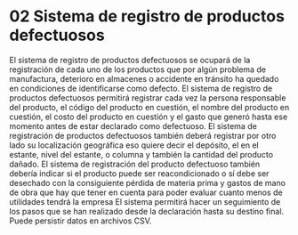 # 02 Sistema de registro de productos defectuosos #

El sistema de registro de productos defectuosos se ocupará de la registración de cada uno de los productos que por algún problema de manufactura, deterioro en almacenes o accidente en tránsito ha quedado en condiciones de identificarse como defecto.
El sistema de registro de productos defectuosos permitirá registrar cada vez la persona responsable del producto, el código del producto en cuestión, el nombre del producto en cuestión, el costo del producto en cuestión y el gasto que generó hasta ese momento antes de estar declarado como defectuoso.
El sistema de registración de productos defectuosos también deberá registrar por otro lado su localización geográfica eso quiere decir el depósito, el en el estante, nivel del estante, o columna y también la cantidad del producto dañado.
El sistema de registración del producto defectuoso también debería indicar si el producto puede ser reacondicionado o sí debe ser desechado con la consiguiente pérdida de materia prima y gastos de mano de obra que hay que tener en cuenta para poder evaluar cuanto menos de utilidades tendrá la empresa
El sistema permitirá hacer un seguimiento de los pasos que se han realizado desde la declaración hasta su destino final.
Puede persistir datos en archivos CSV.
 

